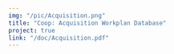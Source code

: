 ```yaml
---
img: "/pic/Acquisition.png"
title: "Coop: Acquisition Workplan Database"
project: true
link: "/doc/Acquisition.pdf"
---
```


